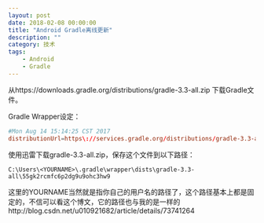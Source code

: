 ```yaml
---
layout: post
date: 2018-02-08 00:00:00
title: "Android Gradle离线更新"
description: ""
category: 技术
tags:
    - Android
    - Gradle
---
```


从https://downloads.gradle.org/distributions/gradle-3.3-all.zip 下载Gradle文件。

Gradle Wrapper设定：

```conf
#Mon Aug 14 15:14:25 CST 2017
distributionUrl=https\://services.gradle.org/distributions/gradle-3.3-all.zip
```

使用迅雷下载gradle-3.3-all.zip，保存这个文件到以下路径：

```
C:\Users\<YOURNAME>\.gradle\wrapper\dists\gradle-3.3-all\55gk2rcmfc6p2dg9u9ohc3hw9  
```
这里的YOURNAME当然就是指你自己的用户名的路径了，这个路径基本上都是固定的，不信可以看这个博文，它的路径也与我的是一样的http://blog.csdn.net/u010921682/article/details/73741264 



